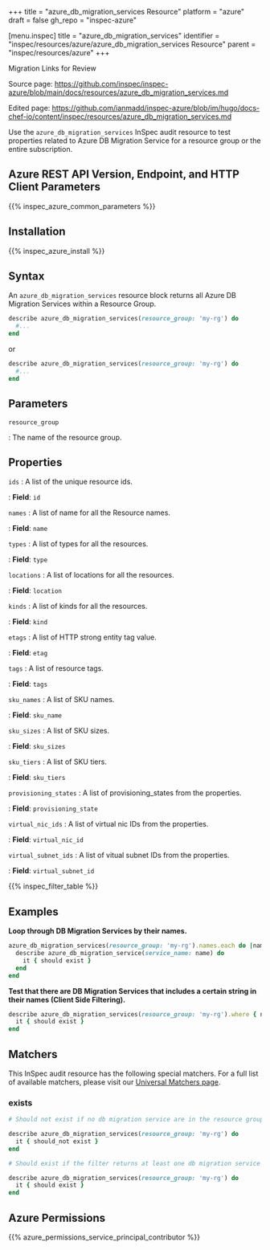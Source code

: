 +++
title = "azure_db_migration_services Resource"
platform = "azure"
draft = false
gh_repo = "inspec-azure"

[menu.inspec]
title = "azure_db_migration_services"
identifier = "inspec/resources/azure/azure_db_migration_services Resource"
parent = "inspec/resources/azure"
+++

<div class="admonition-note">
<p class="admonition-note-title">Migration Links for Review</p>
<div class="admonition-note-text">
<p>Source page: <a href="https://github.com/inspec/inspec-azure/blob/main/docs/resources/azure_db_migration_services.md">https://github.com/inspec/inspec-azure/blob/main/docs/resources/azure_db_migration_services.md</a></p>
<p>Edited page: <a href="https://github.com/ianmadd/inspec-azure/blob/im/hugo/docs-chef-io/content/inspec/resources/azure_db_migration_services.md">https://github.com/ianmadd/inspec-azure/blob/im/hugo/docs-chef-io/content/inspec/resources/azure_db_migration_services.md</a></p>
</div>
</div>


Use the `azure_db_migration_services` InSpec audit resource to test properties related to Azure DB Migration Service for a resource group or the entire subscription.

## Azure REST API Version, Endpoint, and HTTP Client Parameters

{{% inspec_azure_common_parameters %}}

## Installation

{{% inspec_azure_install %}}

## Syntax

An `azure_db_migration_services` resource block returns all Azure DB Migration Services within a Resource Group.

```ruby
describe azure_db_migration_services(resource_group: 'my-rg') do
  #...
end
```

or

```ruby
describe azure_db_migration_services(resource_group: 'my-rg') do
  #...
end
```

## Parameters

`resource_group`

: The name of the resource group.

## Properties

`ids`
: A list of the unique resource ids.

: **Field**: `id`

`names`
: A list of name for all the Resource names.

: **Field**: `name`

`types`
: A list of types for all the resources.

: **Field**: `type`

`locations`
: A list of locations for all the resources.

: **Field**: `location`

`kinds`
: A list of kinds for all the resources.

: **Field**: `kind`

`etags`
: A list of HTTP strong entity tag value.

: **Field**: `etag`

`tags`
: A list of resource tags.

: **Field**: `tags`

`sku_names`
: A list of SKU names.

: **Field**: `sku_name`

`sku_sizes`
: A list of SKU sizes.

: **Field**: `sku_sizes`

`sku_tiers`
: A list of SKU tiers.

: **Field**: `sku_tiers`

`provisioning_states`
: A list of provisioning_states from the properties.

: **Field**: `provisioning_state`

`virtual_nic_ids`
: A list of virtual nic IDs from the properties.

: **Field**: `virtual_nic_id`

`virtual_subnet_ids`
: A list of vitual subnet IDs from the properties.

: **Field**: `virtual_subnet_id`

{{% inspec_filter_table %}}

## Examples

**Loop through DB Migration Services by their names.**

```ruby
azure_db_migration_services(resource_group: 'my-rg').names.each do |name|
  describe azure_db_migration_service(service_name: name) do
    it { should exist }
  end
end
```

**Test that there are DB Migration Services that includes a certain string in their names (Client Side Filtering).**

```ruby
describe azure_db_migration_services(resource_group: 'my-rg').where { name.include?('UAT') } do
  it { should exist }
end
```

## Matchers

This InSpec audit resource has the following special matchers. For a full list of available matchers, please visit our [Universal Matchers page](https://www.inspec.io/docs/reference/matchers/).

### exists

```ruby
# Should not exist if no db migration service are in the resource group

describe azure_db_migration_services(resource_group: 'my-rg') do
  it { should_not exist }
end

# Should exist if the filter returns at least one db migration service

describe azure_db_migration_services(resource_group: 'my-rg') do
  it { should exist }
end
```

## Azure Permissions

{{% azure_permissions_service_principal_contributor %}}

